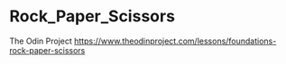 # Rock_Paper_Scissors
The Odin Project
https://www.theodinproject.com/lessons/foundations-rock-paper-scissors
